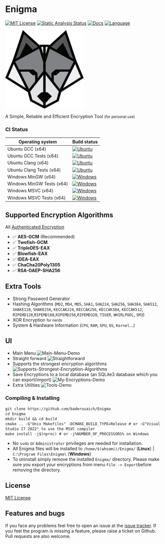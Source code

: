 # Enigma
[![MIT License](https://img.shields.io/badge/license-MIT-yellow)](https://github.com/baderouaich/Enigma/blob/main/LICENSE.md)
[![Static Analysis Status](https://github.com/baderouaich/Enigma/workflows/static-analysis/badge.svg)](https://github.com/baderouaich/Enigma/actions?workflow=static-analysis)
[![Docs](https://codedocs.xyz/doxygen/doxygen.svg)](https://baderouaich.github.io/Enigma)
[![Language](https://img.shields.io/badge/C++-20-blue.svg?style=flat&logo=c%2B%2B)](https://img.shields.io/badge/C++-20-blue.svg?style=flat&logo=c%2B%2B)


<!--LOGO-->
<!-- ![Enigma](res/branding/EnigmaLogoWolf_860x869.png) -->
<!-- <img src="res/branding/EnigmaLogoWolf_860x869.png" width="330"/> -->
<img src="res/branding/Logo.png" width="250" />

<!--DESCRIOTION-->
A Simple, Reliable and Efficient Encryption Tool <small>(for personal use)</small><br>
<!--
Built to solve 3 problems i had:
- huge personnel files take too much space in storage clouds <strong>(Solved by Compression)</strong>
- if someone accessed my storage's account, you know. <strong>(Solved by Encryption)</strong>
- just can't trust other programs to do the above two for me plus Enigma is a cool name to waste (in memory of Alan Turing)
-->

### CI Status

| Operating system          | Build status                                                                                                                                                                                                            |
|---------------------------|-------------------------------------------------------------------------------------------------------------------------------------------------------------------------------------------------------------------------|
| Ubuntu GCC (x64)          | [![Ubuntu](https://img.shields.io/github/actions/workflow/status/baderouaich/Enigma/build-ubuntu-gcc.yml?branch=main)](https://github.com/baderouaich/Enigma/actions/workflows/build-ubuntu-gcc.yml)                    |
| Ubuntu GCC Tests (x64)    | [![Ubuntu](https://img.shields.io/github/actions/workflow/status/baderouaich/Enigma/build-ubuntu-gcc-tests.yml?branch=main)](https://github.com/baderouaich/Enigma/actions/workflows/build-ubuntu-gcc-tests.yml)        |
| Ubuntu Clang (x64)        | [![Ubuntu](https://img.shields.io/github/actions/workflow/status/baderouaich/Enigma/build-ubuntu-clang.yml?branch=main)](https://github.com/baderouaich/Enigma/actions/workflows/build-ubuntu-clang.yml)                |
| Ubuntu Clang Tests (x64)  | [![Ubuntu](https://img.shields.io/github/actions/workflow/status/baderouaich/Enigma/build-ubuntu-clang-tests.yml?branch=main)](https://github.com/baderouaich/Enigma/actions/workflows/build-ubuntu-clang-tests.yml)    |
| Windows MinGW (x64)       | [![Windows](https://img.shields.io/github/actions/workflow/status/baderouaich/Enigma/build-windows-mingw.yml?branch=main)](https://github.com/baderouaich/Enigma/actions/workflows/build-windows-mingw.yml)             |
| Windows MinGW Tests (x64) | [![Windows](https://img.shields.io/github/actions/workflow/status/baderouaich/Enigma/build-windows-mingw-tests.yml?branch=main)](https://github.com/baderouaich/Enigma/actions/workflows/build-windows-mingw-tests.yml) |
| Windows MSVC (x64)        | [![Windows](https://img.shields.io/github/actions/workflow/status/baderouaich/Enigma/build-windows-msvc.yml?branch=main)](https://github.com/baderouaich/Enigma/actions/workflows/build-windows-msvc.yml)               |
| Windows MSVC Tests (x64)  | [![Windows](https://img.shields.io/github/actions/workflow/status/baderouaich/Enigma/build-windows-msvc-tests.yml?branch=main)](https://github.com/baderouaich/Enigma/actions/workflows/build-windows-msvc-tests.yml)   |

## Supported Encryption Algorithms
All [Authenticated Encryption](https://www.cryptopp.com/wiki/Authenticated_Encryption)
- :white_check_mark: <strong>AES-GCM</strong> (Recommended)
- :white_check_mark: <strong>Twofish-GCM</strong>
- :white_check_mark: <strong>TripleDES-EAX</strong>
- :white_check_mark: <strong>Blowfish-EAX</strong>
- :white_check_mark: <strong>IDEA-EAX</strong>
- :white_check_mark: <strong>ChaCha20Poly1305</strong>
- :white_check_mark: <strong>RSA-OAEP-SHA256</strong>

## Extra Tools
- Strong Password Generator
- Hashing Algorithms (`MD2`, `MD4`, `MD5`,
`SHA1`, `SHA224`, `SHA256`, `SHA384`, `SHA512`,
`SHAKE128`, `SHAKE256`,
`KECCAK224`, `KECCAK256`, `KECCAK384`, `KECCAK512`,
`RIPEMD128`,`RIPEMD160`,`RIPEMD256`,`RIPEMD320`,
`TIGER`, `WHIRLPOOL`, `SM3`)
- XOR Encryption <small>for nerds</small>
- System & Hardware Information (`CPU`, `RAM`, `GPU`, `OS`, `Kernel`...)

<!--
## Features
- :zap: Very fast Encryption & Decryption
- :hammer_and_wrench: Useful tools like Password Generator, Hashing and System & Hardware Information
- :computer: User Interface & Command-Line Interface support
- :shield: Strongest Encryption Algorithms of the Decade
- :package: GZip Compression by default to reduce cipher size if sharing or uploading files to clouds
- :briefcase: SQLite3 Database system to save, import and export encryption records
- :octocat: Open Source of course!
-->

<!--- :detective: Auto-detect algorithm used for encryption (no need to keep remembering which algorithm you used, just remember your password, and store cipher base64-text or encrypted file somewhere preferably clouds)-->

<!--
## NOTES
- Encryption passwords are NOT saved into the database.
- Import/Export your database by copying or replacing database file `Enigma.db` located in `./res/database/`
-->

## UI
- Main Menu
  ![Main-Menu-Demo](https://github.com/baderouaich/Enigma/assets/49657842/72b69cab-af31-48d1-88b5-86914662c27c)
- Straight forward
  ![Straightforward](https://github.com/baderouaich/Enigma/assets/49657842/52474a80-41bd-4f12-a05b-c2b5579ed34d)
- Supports the strongest encryption algorithms
  ![Supports-Strongest-Encryption-Algorithms](https://github.com/baderouaich/Enigma/assets/49657842/932c260c-3f1c-4333-8267-3e8ae115d408)
- Save Encryptions to a local database (an SQLite3 database which you can export/import)
  ![My-Encryptions-Demo](https://github.com/baderouaich/Enigma/assets/49657842/3e0e7a95-446b-4f48-8bf2-516ab469fdae)
- Extra Utilities
	![Tools-Demo](https://github.com/user-attachments/assets/becba2d3-0b1e-4a7e-ba12-74fca3883611)

### Compiling & Installing
```shell
git clone https://github.com/baderouaich/Enigma
cd Enigma
mkdir build && cd build
cmake .. -G"Unix Makefiles" -DCMAKE_BUILD_TYPE=Release # or -G"Visual Studio 17 2022" to use the MSVC compiler
make install -j$(nproc) # or -j%NUMBER_OF_PROCESSORS% on Windows
```
- No `sudo` or `Administrator` privileges are needed for installation.
- All Enigma files will be installed to `/home/$(whoami)/Enigma/` (**Linux**) |  `C:\Program Files\Enigma\` (**Windows**)
- To uninstall simply remove the installed `Enigma/` directory. Please make sure you export your encryptions from menu `File -> Export`before removing the directory.

<!--
## Compiling
- <i>Clone Repository</i> : `$ git clone https://github.com/baderouaich/Enigma.git`<br>

### Windows Visual Studio 19 2022
- Extract premake5 binary in `./Premake/Windows/premake-5.0.0-beta1-windows.zip`<br>
- Run `./Scripts/Gen-Windows-vs2019.bat` to generate Visual Studio 16 2019 project solution files
- Open Enigma.sln and Change configuration to Release or Dist
- Build & Run Solution


### Linux GNU Makefile 
> Bellow steps are equivelent to running script `sudo bash ./Scripts/Linux-Build-Release.sh`
 - Install latest c++ compiler (gcc or clang)<br>
  `$ sudo add-apt-repository ppa:ubuntu-toolchain-r/ppa`<br>
  `$ sudo apt update`<br>
  gcc: `$ sudo apt install gcc-12 g++-12` or clang: `$ sudo apt install clang-14 clang++-14`<br>
 - Install necessary libs (opengl, x11, ...)<br>
  `$ sudo apt install libgl1-mesa-dev libxi-dev libx11-dev libxcursor-dev libxrandr-dev libxcomposite-dev libxinerama-dev libtbb-dev`
 - Extract premake5 binary<br>
  `$ tar xvzf ./Premake/Linux/premake-5.0.0-beta1-linux.tar.gz -C ./Premake/Linux/`
 - Run `$ sudo bash ./Scripts/Gen-Linux-Makefile.sh` to generate project Makefiles
 - Compile with gcc: `$ make config=release CC=gcc-12 CPP=g++-12 -j$(nproc)` or clang: `$ make config=release CC=clang-14 CPP=clang++-14 -j$(nproc)` <br> 
 - Run Enigma Binary `$ ./Bin/Release-linux-x86_64/Enigma/Enigma`

### MacOS TODO (when i figure out a way to test macos on vm)
- Run `$ sudo bash ./Scripts/Gen-MacOS-XCode.sh` to generate XCode project files<br> 


 -->

## License
[MIT License](LICENSE.md)


## Features and bugs

If you face any problems feel free to open an issue at the [issue tracker][tracker]. If you feel the program is missing a feature, please raise a ticket on Github. Pull requests are also welcome.

[tracker]: https://github.com/baderouaich/Enigma/issues

